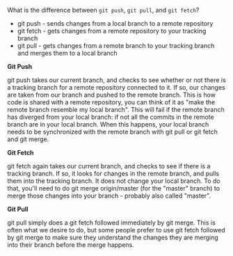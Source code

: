 What is the difference between `git push`, `git pull`, and `git fetch`?

<ul>
<li>git push - sends changes from a local branch to a remote repository</li>
<li>git fetch - gets changes from a remote repository to your tracking branch</li>
<li>git pull -  gets changes from a remote branch to your tracking branch and merges them to a local branch</li>
</ul>

**Git Push**

git push takes our current branch, and checks to see whether or not there is a tracking branch for a remote repository 
connected to it. If so, our changes are taken from our branch and pushed to the remote branch. This is how code is shared 
with a remote repository, you can think of it as "make the remote branch resemble my local branch". This will fail if the 
remote branch has diverged from your local branch: if not all the commits in the remote branch are in your local branch. 
When this happens, your local branch needs to be synchronized with the remote branch with git pull or git fetch and git merge.

**Git Fetch**

git fetch again takes our current branch, and checks to see if there is a tracking branch. If so, it looks for changes in the 
remote branch, and pulls them into the tracking branch. It does not change your local branch. To do that, you'll need to do 
git merge origin/master (for the "master" branch) to merge those changes into your branch - probably also called "master".

**Git Pull**

git pull simply does a git fetch followed immediately by git merge. This is often what we desire to do, but some people 
prefer to use git fetch followed by git merge to make sure they understand the changes they are merging into their branch 
before the merge happens.
